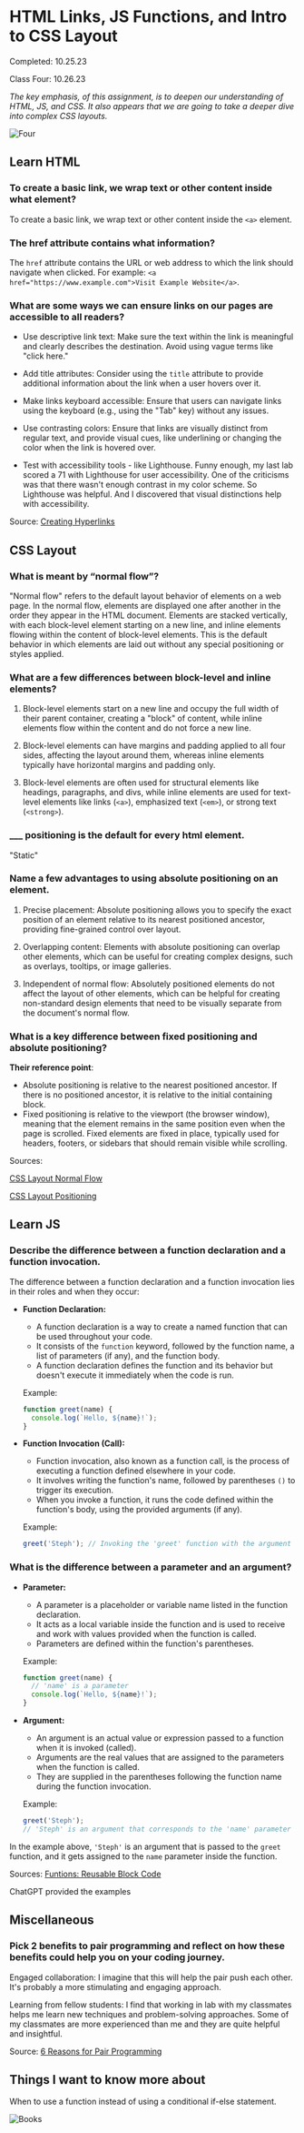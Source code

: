 # HTML Links, JS Functions, and Intro to CSS Layout

Completed: 10.25.23

Class Four: 10.26.23

*The key emphasis, of this assignment, is to deepen our understanding of HTML, JS, and CSS. It also appears that we are going to take a deeper dive into complex CSS layouts.* 

![Four](photos/four.jpg)

## Learn HTML

### To create a basic link, we wrap text or other content inside what element?

To create a basic link, we wrap text or other content inside the `<a>` element.

### The href attribute contains what information?

The `href` attribute contains the URL or web address to which the link should navigate when clicked. For example: `<a href="https://www.example.com">Visit Example Website</a>`.

### What are some ways we can ensure links on our pages are accessible to all readers?


* Use descriptive link text: Make sure the text within the link is meaningful and clearly describes the destination. Avoid using vague terms like "click here."

* Add title attributes: Consider using the `title` attribute to provide additional information about the link when a user hovers over it.

* Make links keyboard accessible: Ensure that users can navigate links using the keyboard (e.g., using the "Tab" key) without any issues.

* Use contrasting colors: Ensure that links are visually distinct from regular text, and provide visual cues, like underlining or changing the color when the link is hovered over.

* Test with accessibility tools - like Lighthouse. Funny enough, my last lab scored a 71 with Lighthouse for user accessibility. One of the criticisms was that there wasn't enough contrast in my color scheme. So Lighthouse was helpful. And I discovered that visual distinctions help with accessibility. 

Source: [Creating Hyperlinks](https://developer.mozilla.org/en-US/docs/Learn/HTML/Introduction_to_HTML/Creating_hyperlinks)

## CSS Layout

### What is meant by “normal flow”?

"Normal flow" refers to the default layout behavior of elements on a web page. In the normal flow, elements are displayed one after another in the order they appear in the HTML document. Elements are stacked vertically, with each block-level element starting on a new line, and inline elements flowing within the content of block-level elements. This is the default behavior in which elements are laid out without any special positioning or styles applied.

### What are a few differences between block-level and inline elements?

1. Block-level elements start on a new line and occupy the full width of their parent container, creating a "block" of content, while inline elements flow within the content and do not force a new line.

2. Block-level elements can have margins and padding applied to all four sides, affecting the layout around them, whereas inline elements typically have horizontal margins and padding only.

3. Block-level elements are often used for structural elements like headings, paragraphs, and divs, while inline elements are used for text-level elements like links (`<a>`), emphasized text (`<em>`), or strong text (`<strong>`).

###  ___ positioning is the default for every html element.

"Static"

### Name a few advantages to using absolute positioning on an element.

1. Precise placement: Absolute positioning allows you to specify the exact position of an element relative to its nearest positioned ancestor, providing fine-grained control over layout.

2. Overlapping content: Elements with absolute positioning can overlap other elements, which can be useful for creating complex designs, such as overlays, tooltips, or image galleries.

3. Independent of normal flow: Absolutely positioned elements do not affect the layout of other elements, which can be helpful for creating non-standard design elements that need to be visually separate from the document's normal flow.

### What is a key difference between fixed positioning and absolute positioning?

**Their reference point**:

- Absolute positioning is relative to the nearest positioned ancestor. If there is no positioned ancestor, it is relative to the initial containing block.
- Fixed positioning is relative to the viewport (the browser window), meaning that the element remains in the same position even when the page is scrolled. Fixed elements are fixed in place, typically used for headers, footers, or sidebars that should remain visible while scrolling.

Sources: 

[CSS Layout Normal Flow](https://developer.mozilla.org/en-US/docs/Learn/CSS/CSS_layout/Normal_Flow)

[CSS Layout Positioning](https://developer.mozilla.org/en-US/docs/Learn/CSS/CSS_layout/Positioning)

## Learn JS

### Describe the difference between a function declaration and a function invocation.

The difference between a function declaration and a function invocation lies in their roles and when they occur:

* **Function Declaration:**
   - A function declaration is a way to create a named function that can be used throughout your code.
   - It consists of the `function` keyword, followed by the function name, a list of parameters (if any), and the function body.
   - A function declaration defines the function and its behavior but doesn't execute it immediately when the code is run.

   Example:
   ```javascript
   function greet(name) {
     console.log(`Hello, ${name}!`);
   }
   ```
* **Function Invocation (Call):**
   - Function invocation, also known as a function call, is the process of executing a function defined elsewhere in your code.
   - It involves writing the function's name, followed by parentheses `()` to trigger its execution.
   - When you invoke a function, it runs the code defined within the function's body, using the provided arguments (if any).

   Example:
   ```javascript
   greet('Steph'); // Invoking the 'greet' function with the argument 'Steph'
   ```

### What is the difference between a parameter and an argument?

- **Parameter:**
  - A parameter is a placeholder or variable name listed in the function declaration.
  - It acts as a local variable inside the function and is used to receive and work with values provided when the function is called.
  - Parameters are defined within the function's parentheses.

  Example:
  ```javascript
  function greet(name) {
    // 'name' is a parameter
    console.log(`Hello, ${name}!`);
  }
  ```

- **Argument:**
  - An argument is an actual value or expression passed to a function when it is invoked (called).
  - Arguments are the real values that are assigned to the parameters when the function is called.
  - They are supplied in the parentheses following the function name during the function invocation.

  Example:
  ```javascript
  greet('Steph');
  // 'Steph' is an argument that corresponds to the 'name' parameter in the 'greet' function.
  ```

In the example above, `'Steph'` is an argument that is passed to the `greet` function, and it gets assigned to the `name` parameter inside the function.

Sources: 
[Funtions: Reusable Block Code](https://developer.mozilla.org/en-US/docs/Learn/JavaScript/Building_blocks/Functions)

ChatGPT provided the examples

## Miscellaneous

### Pick 2 benefits to pair programming and reflect on how these benefits could help you on your coding journey.

Engaged collaboration: I imagine that this will help the pair push each other. It's probably a more stimulating and engaging approach.

Learning from fellow students: I find that working in lab with my classmates helps me learn new techniques and problem-solving approaches. Some of my classmates are more experienced than me and they are quite helpful and insightful. 

Source: [6 Reasons for Pair Programming](https://www.codefellows.org/blog/6-reasons-for-pair-programming/)

## Things I want to know more about
When to use a function instead of using a conditional if-else statement. 

![Books](photos/Books.jpg)